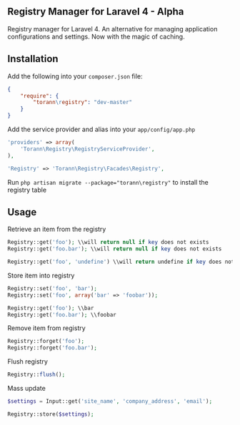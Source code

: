 ## Registry Manager for Laravel 4 - Alpha

Registry manager for Laravel 4. An alternative for managing application configurations and settings. Now with the magic of caching.

## Installation

Add the following into your `composer.json` file:

```json
{
	"require": {
		"torann\registry": "dev-master"
	}
}
```

Add the service provider and alias into your `app/config/app.php`

```php
'providers' => array(
	'Torann\Registry\RegistryServiceProvider',
),

'Registry' => 'Torann\Registry\Facades\Registry',
```

Run `php artisan migrate --package="torann\registry"` to install the registry table

## Usage

Retrieve an item from the registry

```php
Registry::get('foo'); \\will return null if key does not exists
Registry::get('foo.bar'); \\will return null if key does not exists

Registry::get('foo', 'undefine') \\will return undefine if key does not exists
```

Store item into registry

```php
Registry::set('foo', 'bar');
Registry::set('foo', array('bar' => 'foobar'));

Registry::get('foo'); \\bar
Registry::get('foo.bar'); \\foobar
```

Remove item from registry

```php
Registry::forget('foo');
Registry::forget('foo.bar');
```

Flush registry

```php
Registry::flush();
```

Mass update

```php
$settings = Input::get('site_name', 'company_address', 'email');

Registry::store($settings);
```
